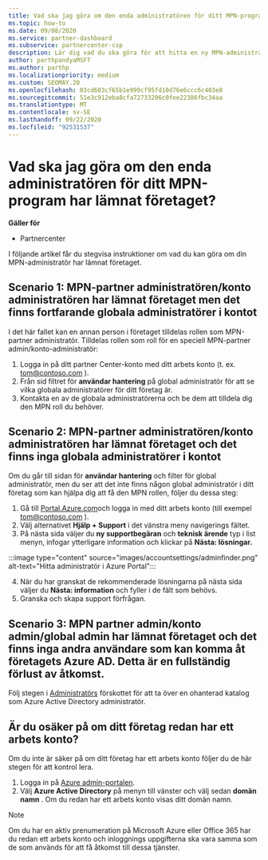 ```yaml
---
title: Vad ska jag göra om den enda administratören för ditt MPN-program har lämnat företaget?
ms.topic: how-to
ms.date: 09/08/2020
ms.service: partner-dashboard
ms.subservice: partnercenter-csp
description: Lär dig vad du ska göra för att hitta en ny MPN-administratör eller få hjälp från företagets globala administratör. Lär dig också hur du lägger till en ny global administratör för partner Center.
author: parthpandyaMSFT
ms.author: parthp
ms.localizationpriority: medium
ms.custom: SEOMAY.20
ms.openlocfilehash: 03cd603cf65b1e999cf95fd10d76e6ccc6c403e8
ms.sourcegitcommit: 51e3c912eba8cfa72733206c0fee22386fbc34aa
ms.translationtype: MT
ms.contentlocale: sv-SE
ms.lasthandoff: 09/22/2020
ms.locfileid: "92531537"
---
```

# <a name="what-to-do-if-the-only-admin-for-your-mpn-program-has-left-the-company"></a>Vad ska jag göra om den enda administratören för ditt MPN-program har lämnat företaget?

**Gäller för**

- Partnercenter

I följande artikel får du stegvisa instruktioner om vad du kan göra om din MPN-administratör har lämnat företaget.

## <a name="scenario-1-mpn-partner-adminaccount-admin-has-left-the-company-but-there-are-still-global-admins-in-the-account"></a>Scenario 1: MPN-partner administratören/konto administratören har lämnat företaget men det finns fortfarande globala administratörer i kontot

I det här fallet kan en annan person i företaget tilldelas rollen som MPN-partner administratör. Tilldelas rollen som roll för en speciell MPN-partner admin/konto-administratör:

1. Logga in på ditt partner Center-konto med ditt arbets konto (t. ex. tom@contoso.com ).
1. Från sid filtret för **användar hantering** på global administratör för att se vilka globala administratörer för ditt företag är. 
1. Kontakta en av de globala administratörerna och be dem att tilldela dig den MPN roll du behöver. 

## <a name="scenario-2-mpn-partner-adminaccount-admin-has-left-the-company-and-there-are-no-global-admins-in-the-account"></a>Scenario 2: MPN-partner administratören/konto administratören har lämnat företaget och det finns inga globala administratörer i kontot 

Om du går till sidan för **användar hantering** och filter för global administratör, men du ser att det inte finns någon global administratör i ditt företag som kan hjälpa dig att få den MPN rollen, följer du dessa steg:

1. Gå till [Portal.Azure.com](https://ms.portal.azure.com/)och logga in med ditt arbets konto (till exempel tom@contoso.com ). 
1. Välj alternativet **Hjälp + Support** i det vänstra meny navigerings fältet.
1. På nästa sida väljer du **ny supportbegäran** och **teknisk ärende** typ i list menyn, infogar ytterligare information och klickar på **Nästa: lösningar.**

:::image type="content" source="images/accountsettings/adminfinder.png" alt-text="Hitta administratör i Azure Portal":::

4. När du har granskat de rekommenderade lösningarna på nästa sida väljer du **Nästa: information** och fyller i de fält som behövs.
1. Granska och skapa support förfrågan.


## <a name="scenario-3-mpn-partner-adminaccount-adminglobal-admin-has-left-the-company-and-there-are-no-other-users-who-can-access-the-companys-azure-ad-this-is-a-complete-loss-of-access"></a>Scenario 3: MPN partner admin/konto admin/global admin har lämnat företaget och det finns inga andra användare som kan komma åt företagets Azure AD. Detta är en fullständig förlust av åtkomst.

Följ stegen i [Administratörs](/azure/active-directory/users-groups-roles/domains-admin-takeover#internal-admin-takeover) förskottet för att ta över en ohanterad katalog som Azure Active Directory administratör.

## <a name="not-sure-if-your-company-already-has-a-work-account"></a>Är du osäker på om ditt företag redan har ett arbets konto?

Om du inte är säker på om ditt företag har ett arbets konto följer du de här stegen för att kontrol lera.

1. Logga in på [Azure admin-portalen](https://ms.portal.azure.com).
2. Välj **Azure Active Directory** på menyn till vänster och välj sedan **domän namn** .
Om du redan har ett arbets konto visas ditt domän namn.

>[!Note]
>Om du har en aktiv prenumeration på Microsoft Azure eller Office 365 har du redan ett arbets konto och inloggnings uppgifterna ska vara samma som de som används för att få åtkomst till dessa tjänster.